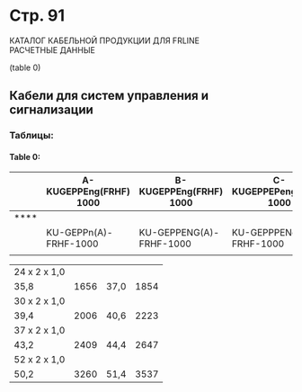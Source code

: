 # Стр. 91

КАТАЛОГ КАБЕЛЬНОЙ ПРОДУКЦИИ ДЛЯ FRLINE  
РАСЧЕТНЫЕ ДАННЫЕ  

(table 0)

## Кабели для систем управления и сигнализации  

### Таблицы:

#### Table 0:

|         |        A-KUGEPPEng(FRHF) 1000      |       B-KUGEPPEng(FRHF) 1000     | C-KUGEPPEPeng(FRHF) 1000 |
|---------|----------------------------------|-------------------------------|---------------------------|
| ****    |                                  |                               |                          |
|         | KU-GEPPn(A)-FRHF-1000             | KU-GEPPENG(A)-FRHF-1000       | KU-GEPPPENg(A)-FRHF-1000 |
|         |                                  |                               |                          |

|         |                                 |                                |                             |
|---------|---------------------------------|------------------------------|-----------------------------|
| 24 x 2 x 1,0 |                            |                              |                           |
| 35,8 | 1656 | 37,0 | 1854 | 49,7 | 2896 | 
| 30 x 2 x 1,0 |                            |                              |                           |
| 39,4 | 2006 | 40,6 | 2223 | 54,4 | 3452 | 
| 37 x 2 x 1,0 |                            |                              |                           |
| 43,2 | 2409 | 44,4 | 2647 | 59,4 | 4091 | 
| 52 x 2 x 1,0 |                            |                              |                           |
| 50,2 | 3260 | 51,4 | 3537 | 68,8 | 5423 | 
